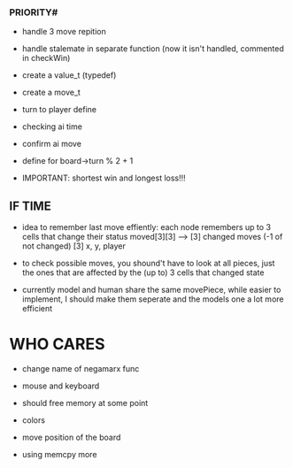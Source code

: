 ### PRIORITY# ##
- handle 3 move repition

- handle stalemate in separate function (now it isn't handled, commented in checkWin)

- create a value_t (typedef)
- create a move_t

- turn to player define


- checking ai time

- confirm ai move

- define for board->turn % 2 + 1

- IMPORTANT: shortest win and longest loss!!!

## IF TIME ##
- idea to remember last move effiently: each node remembers up to 3 cells that change their status 
    moved[3][3] --> [3] changed moves (-1 of not changed)
                    [3] x, y, player

- to check possible moves, you shound't have to look at all pieces, just the ones that are affected by the (up to) 3 cells that changed state

- currently model and human share the same movePiece, while easier to implement, I should make them seperate and the models one a lot more efficient


# WHO CARES #
- change name of negamarx func

- mouse and keyboard

- should free memory at some point

- colors

- move position of the board

- using memcpy more